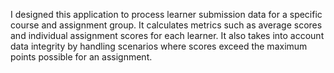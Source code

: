 I designed this application to process learner submission data for a specific course and assignment group. It calculates metrics such as average scores and individual assignment scores for each learner. It also takes into account data integrity by handling scenarios where scores exceed the maximum points possible for an assignment.
